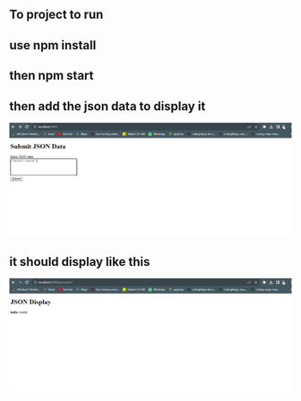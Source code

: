 ## To project to run 
## use npm install
## then npm start
## then add the json data to display it

![img](./json.png)

## it should display like this

![img](./display.png)